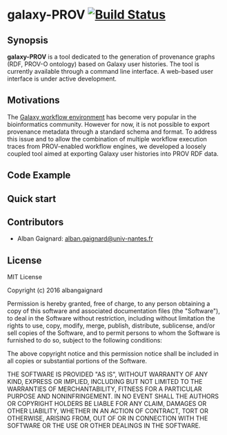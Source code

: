# galaxy-PROV [![Build Status](https://travis-ci.org/albangaignard/galaxy-PROV.svg?branch=master)](https://travis-ci.org/albangaignard/galaxy-PROV)
## Synopsis
**galaxy-PROV** is a tool dedicated to the generation of provenance graphs (RDF, PROV-O ontology) based on Galaxy user histories. The tool is currently available through a command line interface. A web-based user interface is under active development. 
## Motivations
The [Galaxy workflow environment](https://usegalaxy.org) has become very popular in the bioinformatics community. However for now, it is not possible to export provenance metadata through a standard schema and format. To address this issue and to allow the combination of multiple workflow execution traces from PROV-enabled workflow engines, we developed a loosely coupled tool aimed at exporting Galaxy user histories into PROV RDF data. 
## Code Example
## Quick start
## Contributors
 - Alban Gaignard: alban.gaignard@univ-nantes.fr
## License
MIT License

Copyright (c) 2016 albangaignard

Permission is hereby granted, free of charge, to any person obtaining a copy
of this software and associated documentation files (the "Software"), to deal
in the Software without restriction, including without limitation the rights
to use, copy, modify, merge, publish, distribute, sublicense, and/or sell
copies of the Software, and to permit persons to whom the Software is
furnished to do so, subject to the following conditions:

The above copyright notice and this permission notice shall be included in all
copies or substantial portions of the Software.

THE SOFTWARE IS PROVIDED "AS IS", WITHOUT WARRANTY OF ANY KIND, EXPRESS OR
IMPLIED, INCLUDING BUT NOT LIMITED TO THE WARRANTIES OF MERCHANTABILITY,
FITNESS FOR A PARTICULAR PURPOSE AND NONINFRINGEMENT. IN NO EVENT SHALL THE
AUTHORS OR COPYRIGHT HOLDERS BE LIABLE FOR ANY CLAIM, DAMAGES OR OTHER
LIABILITY, WHETHER IN AN ACTION OF CONTRACT, TORT OR OTHERWISE, ARISING FROM,
OUT OF OR IN CONNECTION WITH THE SOFTWARE OR THE USE OR OTHER DEALINGS IN THE
SOFTWARE.
